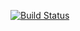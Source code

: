 [![Build Status](https://travis-ci.org/jesperorb/mocha-travis.svg?branch=master)](https://travis-ci.org/jesperorb/mocha-travis)